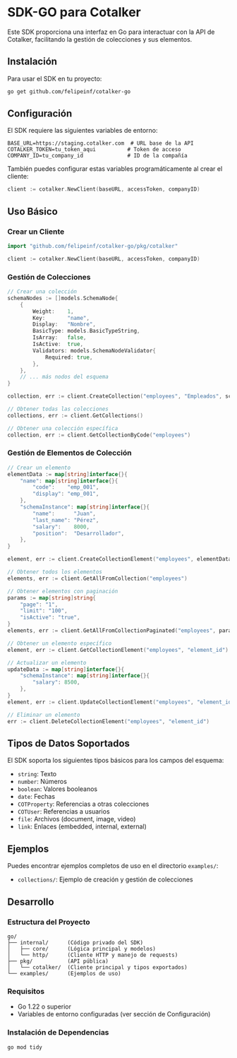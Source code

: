 # SDK-GO para Cotalker

Este SDK proporciona una interfaz en Go para interactuar con la API de Cotalker, facilitando la gestión de colecciones y sus elementos.

## Instalación

Para usar el SDK en tu proyecto:

```bash
go get github.com/felipeinf/cotalker-go
```

## Configuración

El SDK requiere las siguientes variables de entorno:

```env
BASE_URL=https://staging.cotalker.com  # URL base de la API
COTALKER_TOKEN=tu_token_aqui          # Token de acceso
COMPANY_ID=tu_company_id              # ID de la compañía
```

También puedes configurar estas variables programáticamente al crear el cliente:

```go
client := cotalker.NewClient(baseURL, accessToken, companyID)
```

## Uso Básico

### Crear un Cliente

```go
import "github.com/felipeinf/cotalker-go/pkg/cotalker"

client := cotalker.NewClient(baseURL, accessToken, companyID)
```

### Gestión de Colecciones

```go
// Crear una colección
schemaNodes := []models.SchemaNode{
    {
        Weight:    1,
        Key:       "name",
        Display:   "Nombre",
        BasicType: models.BasicTypeString,
        IsArray:   false,
        IsActive:  true,
        Validators: models.SchemaNodeValidator{
            Required: true,
        },
    },
    // ... más nodos del esquema
}

collection, err := client.CreateCollection("employees", "Empleados", schemaNodes)

// Obtener todas las colecciones
collections, err := client.GetCollections()

// Obtener una colección específica
collection, err := client.GetCollectionByCode("employees")
```

### Gestión de Elementos de Colección

```go
// Crear un elemento
elementData := map[string]interface{}{
    "name": map[string]interface{}{
        "code":    "emp_001",
        "display": "emp_001",
    },
    "schemaInstance": map[string]interface{}{
        "name":      "Juan",
        "last_name": "Pérez",
        "salary":    8000,
        "position":  "Desarrollador",
    },
}

element, err := client.CreateCollectionElement("employees", elementData)

// Obtener todos los elementos
elements, err := client.GetAllFromCollection("employees")

// Obtener elementos con paginación
params := map[string]string{
    "page": "1",
    "limit": "100",
    "isActive": "true",
}
elements, err := client.GetAllFromCollectionPaginated("employees", params)

// Obtener un elemento específico
element, err := client.GetCollectionElement("employees", "element_id")

// Actualizar un elemento
updateData := map[string]interface{}{
    "schemaInstance": map[string]interface{}{
        "salary": 8500,
    },
}
element, err := client.UpdateCollectionElement("employees", "element_id", updateData)

// Eliminar un elemento
err := client.DeleteCollectionElement("employees", "element_id")
```

## Tipos de Datos Soportados

El SDK soporta los siguientes tipos básicos para los campos del esquema:

- `string`: Texto
- `number`: Números
- `boolean`: Valores booleanos
- `date`: Fechas
- `COTProperty`: Referencias a otras colecciones
- `COTUser`: Referencias a usuarios
- `file`: Archivos (document, image, video)
- `link`: Enlaces (embedded, internal, external)

## Ejemplos

Puedes encontrar ejemplos completos de uso en el directorio `examples/`:

- `collections/`: Ejemplo de creación y gestión de colecciones

## Desarrollo

### Estructura del Proyecto

```
go/
├── internal/      (Código privado del SDK)
│   ├── core/      (Lógica principal y modelos)
│   └── http/      (Cliente HTTP y manejo de requests)
├── pkg/           (API pública)
│   └── cotalker/  (Cliente principal y tipos exportados)
└── examples/      (Ejemplos de uso)
```

### Requisitos

- Go 1.22 o superior
- Variables de entorno configuradas (ver sección de Configuración)

### Instalación de Dependencias

```bash
go mod tidy
```
